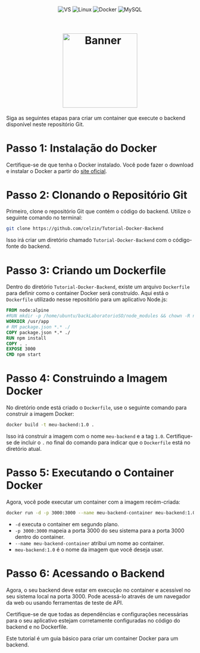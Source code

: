 <div align="center" style="display: inline_block">
  <img align="center" alt="VS" src="https://img.shields.io/badge/Visual_Studio_Code-0078D4?style=for-the-badge&logo=visual%20studio%20code&logoColor=white" />
  <img align="center" alt="Linux" src="https://img.shields.io/badge/Linux-FCC624?style=for-the-badge&logo=linux&logoColor=black" />
  <img align="center" alt="Docker" src="https://img.shields.io/badge/docker-%230db7ed.svg?style=for-the-badge&logo=docker&logoColor=white" />
  <img align="center" alt="MySQL" src="https://img.shields.io/badge/mysql-%2300f.svg?style=for-the-badge&logo=mysql&logoColor=white" />
</div>

<br>
<h1 align="center">
    <a>
        <img alt="Banner" title="#Banner" style="object-fit: fill; height:200px;" src="imgs/github-header-image.png"/>
    </a>
</h1>

Siga as seguintes etapas para criar um container que execute o backend disponível neste repositório Git.

# Passo 1: Instalação do Docker

Certifique-se de que tenha o Docker instalado. Você pode fazer o download e instalar o Docker a partir do [site oficial](https://docs.docker.com/get-docker/).

# Passo 2: Clonando o Repositório Git

Primeiro, clone o repositório Git que contém o código do backend. Utilize o seguinte comando no terminal:

```bash
git clone https://github.com/celzin/Tutorial-Docker-Backend
```

Isso irá criar um diretório chamado `Tutorial-Docker-Backend` com o código-fonte do backend.

# Passo 3: Criando um Dockerfile

Dentro do diretório `Tutorial-Docker-Backend`, existe um arquivo `Dockerfile` para definir como o container Docker será construído. Aqui está o `Dockerfile` utilizado nesse repositório para um aplicativo Node.js:

```Dockerfile
FROM node:alpine
#RUN mkdir -p /home/ubuntu/backLaboratorioSO/node_modules && chown -R node:node /home/ubuntu/backLaboratorioSO
WORKDIR /usr/app
# RM package.json *.* ./
COPY package.json *.* ./
RUN npm install
COPY . .
EXPOSE 3000
CMD npm start
```

# Passo 4: Construindo a Imagem Docker

No diretório onde está criado o `Dockerfile`, use o seguinte comando para construir a imagem Docker:

```bash
docker build -t meu-backend:1.0 .
```

Isso irá construir a imagem com o nome `meu-backend` e a tag `1.0`. Certifique-se de incluir o `.` no final do comando para indicar que o `Dockerfile` está no diretório atual.

# Passo 5: Executando o Container Docker

Agora, você pode executar um container com a imagem recém-criada:

```bash
docker run -d -p 3000:3000 --name meu-backend-container meu-backend:1.0
```

- `-d` executa o container em segundo plano.
- `-p 3000:3000` mapeia a porta 3000 do seu sistema para a porta 3000 dentro do container.
- `--name meu-backend-container` atribui um nome ao container.
- `meu-backend:1.0` é o nome da imagem que você deseja usar.

# Passo 6: Acessando o Backend

Agora, o seu backend deve estar em execução no container e acessível no seu sistema local na porta 3000. Pode acessá-lo através de um navegador da web ou usando ferramentas de teste de API.

Certifique-se de que todas as dependências e configurações necessárias para o seu aplicativo estejam corretamente configuradas no código do backend e no Dockerfile.

Este tutorial é um guia básico para criar um container Docker para um backend.